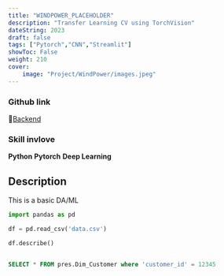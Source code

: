 ```yaml
---
title: "WINDPOWER_PLACEHOLDER"
description: "Transfer Learning CV using TorchVision"
dateString: 2023
draft: false
tags: ["Pytorch","CNN","Streamlit"]
showToc: False
weight: 210
cover:
    image: "Project/WindPower/images.jpeg"
---
```

### Github link
💾[Backend](https://github.com/HanL1223/from_scratch)

### Skill invlove
**Python**  **Pytorch**  **Deep Learning**

## Description
This is a basic DA/ML


```python
import pandas as pd

df = pd.read_csv('data.csv')

df.describe()


```

```SQL

SELECT * FROM pres.Dim_Customer where 'customer_id' = 12345
``` 